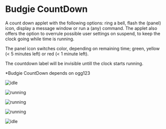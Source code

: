 # Budgie CountDown

A count down applet with the following options: ring a bell, flash the (panel) icon, display a message window or run a (any) command. The applet also offers the option to overrule possible user settings on suspend, to keep the clock going while time is running.

The panel icon switches color, depending on remaining time; green, yellow (< 5 minutes left) or red (< 1 minute left).

The countdown label will be invisible untill the clock starts running.

*Budgie CountDown depends on ogg123


![idle](https://github.com/UbuntuBudgie/budgie-extras/blob/master/budgie-countdown/idle.png)

![running](https://github.com/UbuntuBudgie/budgie-extras/blob/master/budgie-countdown/running.png)

![running](https://github.com/UbuntuBudgie/budgie-extras/blob/master/budgie-countdown/yellow.png)

![running](https://github.com/UbuntuBudgie/budgie-extras/blob/master/budgie-countdown/red.png)

![idle](https://github.com/UbuntuBudgie/budgie-extras/blob/master/budgie-countdown/applet.png)


